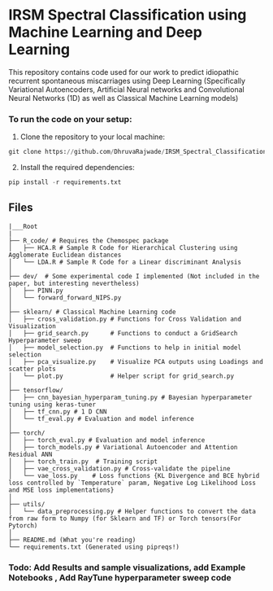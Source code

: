 # IRSM Spectral Classification using Machine Learning and Deep Learning
This repository contains code used for our work to predict idiopathic recurrent spontaneous miscarriages using Deep Learning (Specifically Variational Autoencoders, Artificial Neural networks and Convolutional Neural Networks (1D) as well as Classical Machine Learning models)

### To run the code on your setup:
1. Clone the repository to your local machine:
 ```python
 git clone https://github.com/DhruvaRajwade/IRSM_Spectral_Classification_DL.git
 ```

2. Install the required dependencies:
```python
pip install -r requirements.txt
```
## Files

```
|___Root
|
├── R_code/ # Requires the Chemospec package 
│   ├── HCA.R # Sample R Code for Hierarchical Clustering using Agglomerate Euclidean distances
│   └── LDA.R # Sample R Code for a Linear discriminant Analysis
│
├── dev/  # Some experimental code I implemented (Not included in the paper, but interesting nevertheless)
│   ├── PINN.py 
│   └── forward_forward_NIPS.py
│
├── sklearn/ # Classical Machine Learning code
│   ├── cross_validation.py # Functions for Cross Validation and Visualization
│   ├── grid_search.py      # Functions to conduct a GridSearch Hyperparameter sweep
│   ├── model_selection.py  # Functions to help in initial model selection
│   ├── pca_visualize.py    # Visualize PCA outputs using Loadings and scatter plots
│   └── plot.py             # Helper script for grid_search.py
│
├── tensorflow/
│   ├── cnn_bayesian_hyperparam_tuning.py # Bayesian hyperparameter tuning using keras-tuner
│   ├── tf_cnn.py # 1 D CNN
│   └── tf_eval.py # Evaluation and model inference
│
├── torch/
│   ├── torch_eval.py # Evaluation and model inference
│   ├── torch_models.py # Variational Autoencoder and Attention Residual ANN
│   ├── torch_train.py  # Training script
│   ├── vae_cross_validation.py # Cross-validate the pipeline
│   └── vae_loss.py    # Loss functions {KL Divergence and BCE hybrid loss controlled by `Temperature` param, Negative Log Likelihood Loss and MSE loss implementations}
│
├── utils/
│   └── data_preprocessing.py # Helper functions to convert the data from raw form to Numpy (for Sklearn and TF) or Torch tensors(For Pytorch)
│
├── README.md (What you're reading)
└── requirements.txt (Generated using pipreqs!)
```

### Todo: Add Results and sample visualizations, add Example Notebooks , Add RayTune hyperparameter sweep code
